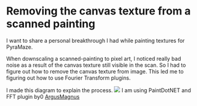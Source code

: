 # Removing the canvas texture from a scanned painting
I want to share a personal breakthrough I had while painting textures for PyraMaze.

When downscaling a scanned-painting to pixel art, I noticed really bad noise as a result of the canvas texture still visible in the scan. So I had to figure out how to remove the canvas texture from image. This led me to figuring out how to use Fourier Transform plugins. 

I made this diagram to explain the process. 
![](https://devearley.github.io/earley.dev/FFT.png)
I am using PaintDotNET and FFT plugin by0 [ArgusMagnus](https://forums.getpaint.net/topic/32337-argusmagnus-plugin-pack-20181019/)

